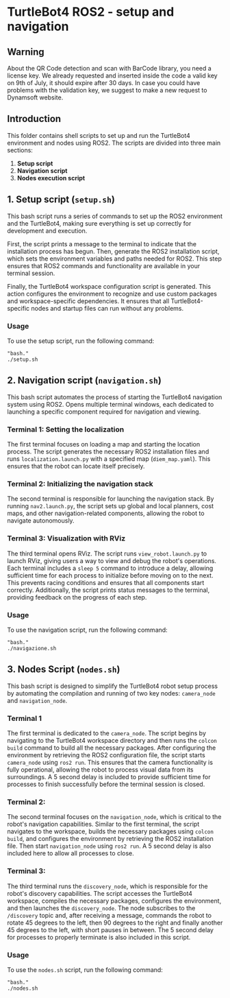# TurtleBot4 ROS2 - setup and navigation

## Warning

About the QR Code detection and scan with BarCode library, you need a license key.
We already requested and inserted inside the code a valid key on 9th of July, it should expire after 30 days.
In case you could have problems with the validation key, we suggest to make a new request to Dynamsoft website.

## Introduction

This folder contains shell scripts to set up and run the TurtleBot4 environment and nodes using ROS2.
The scripts are divided into three main sections:
1. **Setup script**
2. **Navigation script**
3. **Nodes execution script**

## 1. Setup script (`setup.sh`)

This bash script runs a series of commands to set up the ROS2 environment and the TurtleBot4, making sure everything is set up correctly for development and execution.

First, the script prints a message to the terminal to indicate that the installation process has begun. Then, generate the ROS2 installation script, which sets the environment variables and paths needed for ROS2. This step ensures that ROS2 commands and functionality are available in your terminal session.

Finally, the TurtleBot4 workspace configuration script is generated. This action configures the environment to recognize and use custom packages and workspace-specific dependencies. It ensures that all TurtleBot4-specific nodes and startup files can run without any problems.

### Usage

To use the setup script, run the following command:

```
"bash."
./setup.sh
```

## 2. Navigation script (`navigation.sh`)

This bash script automates the process of starting the TurtleBot4 navigation system using ROS2. Opens multiple terminal windows, each dedicated to launching a specific component required for navigation and viewing.

### Terminal 1: Setting the localization
The first terminal focuses on loading a map and starting the location process. The script generates the necessary ROS2 installation files and runs `localization.launch.py` with a specified map (`diem_map.yaml`). This ensures that the robot can locate itself precisely.

### Terminal 2: Initializing the navigation stack
The second terminal is responsible for launching the navigation stack. By running `nav2.launch.py`, the script sets up global and local planners, cost maps, and other navigation-related components, allowing the robot to navigate autonomously.

### Terminal 3: Visualization with RViz
The third terminal opens RViz. The script runs `view_robot.launch.py` to launch RViz, giving users a way to view and debug the robot's operations.
Each terminal includes a `sleep 5` command to introduce a delay, allowing sufficient time for each process to initialize before moving on to the next. This prevents racing conditions and ensures that all components start correctly. Additionally, the script prints status messages to the terminal, providing feedback on the progress of each step.

### Usage

To use the navigation script, run the following command:

```
"bash."
./navigazione.sh
```

## 3. Nodes Script (`nodes.sh`)
This bash script is designed to simplify the TurtleBot4 robot setup process by automating the compilation and running of two key nodes: `camera_node` and `navigation_node`.

### Terminal 1
The first terminal is dedicated to the `camera_node`. The script begins by navigating to the TurtleBot4 workspace directory and then runs the `colcon build` command to build all the necessary packages. After configuring the environment by retrieving the ROS2 configuration file, the script starts `camera_node` using `ros2 run`. This ensures that the camera functionality is fully operational, allowing the robot to process visual data from its surroundings. A 5 second delay is included to provide sufficient time for processes to finish successfully before the terminal session is closed.

### Terminal 2:
The second terminal focuses on the `navigation_node`, which is critical to the robot's navigation capabilities. Similar to the first terminal, the script navigates to the workspace, builds the necessary packages using `colcon build`, and configures the environment by retrieving the ROS2 installation file. Then start `navigation_node` using `ros2 run`. A 5 second delay is also included here to allow all processes to close.

### Terminal 3:
The third terminal runs the `discovery_node`, which is responsible for the robot's discovery capabilities. The script accesses the TurtleBot4 workspace, compiles the necessary packages, configures the environment, and then launches the `discovery_node`. The node subscribes to the `/discovery` topic and, after receiving a message, commands the robot to rotate 45 degrees to the left, then 90 degrees to the right and finally another 45 degrees to the left, with short pauses in between. The 5 second delay for processes to properly terminate is also included in this script.

### Usage

To use the `nodes.sh` script, run the following command:

```
"bash."
./nodes.sh
```
